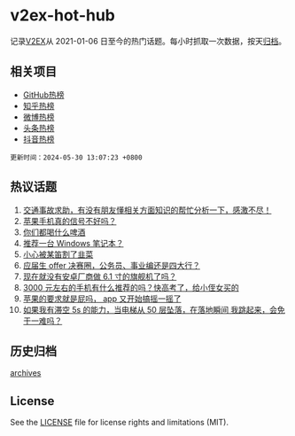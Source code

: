 # v2ex-hot-hub

 记录[V2EX](https://www.v2ex.com/)从 2021-01-06 日至今的热门话题。每小时抓取一次数据，按天[归档](archives)。
 
 ## 相关项目

- [GitHub热榜](https://github.com/snaildev/github-hot-hub)
- [知乎热榜](https://github.com/snaildev/zhihu-hot-hub)
- [微博热榜](https://github.com/snaildev/weibo-hot-hub)
- [头条热榜](https://github.com/snaildev/toutiao-hot-hub)
- [抖音热榜](https://github.com/snaildev/douyin-hot-hub)


 `更新时间：2024-05-30 13:07:23 +0800`

## 热议话题

1. [交通事故求助，有没有朋友懂相关方面知识的帮忙分析一下，感激不尽！](https://www.v2ex.com/t/1045114)
1. [苹果手机真的信号不好吗？](https://www.v2ex.com/t/1045238)
1. [你们都喝什么啤酒](https://www.v2ex.com/t/1045113)
1. [推荐一台 Windows 笔记本？](https://www.v2ex.com/t/1045031)
1. [小心被某笛割了韭菜](https://www.v2ex.com/t/1045111)
1. [应届生 offer 决赛圈，公务员、事业编还是四大行？](https://www.v2ex.com/t/1045253)
1. [现在就没有安卓厂商做 6.1 寸的旗舰机了吗？](https://www.v2ex.com/t/1045092)
1. [3000 元左右的手机有什么推荐的吗？快高考了，给小侄女买的](https://www.v2ex.com/t/1045015)
1. [苹果的要求就是屁吗， app 又开始搞摇一摇了](https://www.v2ex.com/t/1045037)
1. [如果我有滞空 5s 的能力，当电梯从 50 层坠落，在落地瞬间 我跳起来，会免于一难吗？](https://www.v2ex.com/t/1045209)

## 历史归档

[archives](archives)

## License

See the [LICENSE](LICENSE) file for license rights and limitations (MIT).
